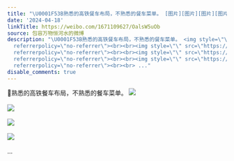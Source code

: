 ```yaml
---
title: "\U0001F53B熟悉的高铁餐车布局，不熟悉的餐车菜单。 [图片][图片][图片][图片]"
date: '2024-04-18'
linkTitle: https://weibo.com/1671109627/OalsW5uOb
source: 包容万物恒河水的微博
description: "\U0001F53B熟悉的高铁餐车布局，不熟悉的餐车菜单。 <img style=\"\" src=\"https://tvax1.sinaimg.cn/large/639b1bfbly1hovf3g2u1jj216o1kw4qp.jpg\"
  referrerpolicy=\"no-referrer\"><br><br><img style=\"\" src=\"https://tvax3.sinaimg.cn/large/639b1bfbly1hovf3jq7ljj216o1kwb29.jpg\"
  referrerpolicy=\"no-referrer\"><br><br><img style=\"\" src=\"https://tvax3.sinaimg.cn/large/639b1bfbly1hovf3ntfqhj216o1kwb29.jpg\"
  referrerpolicy=\"no-referrer\"><br><br><img style=\"\" src=\"https://tvax1.sinaimg.cn/large/639b1bfbly1hovf3rhc0kj216o1kwb29.jpg\"
  referrerpolicy=\"no-referrer\"><br><br> ..."
disable_comments: true
---
```

🔻熟悉的高铁餐车布局，不熟悉的餐车菜单。 <img style="" src="https://tvax1.sinaimg.cn/large/639b1bfbly1hovf3g2u1jj216o1kw4qp.jpg" referrerpolicy="no-referrer"><br><br><img style="" src="https://tvax3.sinaimg.cn/large/639b1bfbly1hovf3jq7ljj216o1kwb29.jpg" referrerpolicy="no-referrer"><br><br><img style="" src="https://tvax3.sinaimg.cn/large/639b1bfbly1hovf3ntfqhj216o1kwb29.jpg" referrerpolicy="no-referrer"><br><br><img style="" src="https://tvax1.sinaimg.cn/large/639b1bfbly1hovf3rhc0kj216o1kwb29.jpg" referrerpolicy="no-referrer"><br><br> ...